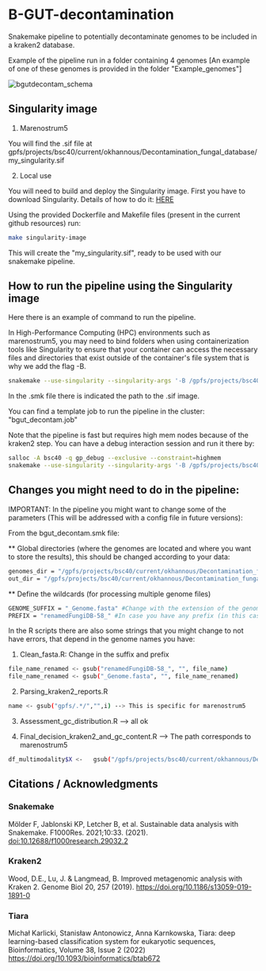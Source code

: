 # B-GUT-decontamination
Snakemake pipeline to potentially decontaminate genomes to be included in a kraken2 database.



Example of the pipeline run in a folder containing 4 genomes [An example of one of these genomes is provided in the folder "Example_genomes"]

![bgutdecontam_schema](https://github.com/user-attachments/assets/adf75fe3-8712-4e2c-baa2-56bd1a64e328)


## Singularity image

1. Marenostrum5

  You will find the .sif file at gpfs/projects/bsc40/current/okhannous/Decontamination_fungal_database/my_singularity.sif

2. Local use

You will need to build and deploy the Singularity image.
First you have to download Singularity. Details of how to do it: [HERE](https://github.com/sylabs/singularity/releases/tag/v4.1.5)

Using the provided Dockerfile and Makefile files (present in the current github resources) run:

```bash
make singularity-image
```

This will create the "my_singularity.sif", ready to be used with our snakemake pipeline.

## How to run the pipeline using the Singularity image

Here there is an example of command to run the pipeline. 


In High-Performance Computing (HPC) environments such as marenostrum5, you may need to bind folders when using containerization tools like Singularity to ensure that your container can access the necessary files and directories that exist outside of the container's file system that is why we add the flag -B.

```bash
snakemake --use-singularity --singularity-args '-B /gpfs/projects/bsc40' -s /gpfs/projects/bsc40/current/okhannous/Decontamination_fungal_database/bgut_decontam.smk all --cores 48
```
In the .smk file there is indicated the path to the .sif image.

You can find a template job to run the pipeline in the cluster: "bgut_decontam.job"

Note that the pipeline is fast but requires high mem nodes because of the kraken2 step. You can have a debug interaction session and run it there by:

```bash
salloc -A bsc40 -q gp_debug --exclusive --constraint=highmem
snakemake --use-singularity --singularity-args '-B /gpfs/projects/bsc40' -s /gpfs/projects/bsc40/current/okhannous/Decontamination_fungal_database/bgut_decontam.smk all --cores 48
```

## Changes you might need to do in the pipeline:

IMPORTANT: 
In the pipeline you might want to change some of the parameters (This will be addressed with a config file in future versions):

From the bgut_decontam.smk file:

** Global directories (where the genomes are located and where you want to store the results), this should be changed according to your data:
```bash
genomes_dir = "/gpfs/projects/bsc40/current/okhannous/Decontamination_fungal_database/Example_genomes"
out_dir = "/gpfs/projects/bsc40/current/okhannous/Decontamination_fungal_database/OUT_cluster"
```
** Define the wildcards (for processing multiple genome files)
```bash
GENOME_SUFFIX = "_Genome.fasta" #Change with the extension of the genome files
PREFIX = "renamedFungiDB-58_" #In case you have any prefix (in this case the genomes where renamed for kraken2)
```
In the R scripts there are also some strings that you might change to not have errors, that depend in the genome names you have:

1. Clean_fasta.R: Change in the suffix and prefix

```bash
file_name_renamed <- gsub("renamedFungiDB-58_", "", file_name)
file_name_renamed <- gsub("_Genome.fasta", "", file_name_renamed)
```
2. Parsing_kraken2_reports.R

```bash
name <- gsub("gpfs/.*/","",i) --> This is specific for marenostrum5
```
3. Assessment_gc_distribution.R --> all ok

4. Final_decision_kraken2_and_gc_content.R --> The path corresponds to marenostrum5
```bash
df_multimodality$X <-   gsub("/gpfs/projects/bsc40/current/okhannous/Decontamination_fungal_database/OUT_cluster/gc_content/","",df_multimodality$X)
```
## Citations / Acknowledgments

### Snakemake

Mölder F, Jablonski KP, Letcher B, et al. Sustainable data analysis with Snakemake. F1000Res. 2021;10:33. (2021). <doi:10.12688/f1000research.29032.2>

### Kraken2

Wood, D.E., Lu, J. & Langmead, B. Improved metagenomic analysis with Kraken 2. Genome Biol 20, 257 (2019). <https://doi.org/10.1186/s13059-019-1891-0>

### Tiara

Michał Karlicki, Stanisław Antonowicz, Anna Karnkowska, Tiara: deep learning-based classification system for eukaryotic sequences, Bioinformatics, Volume 38, Issue 2 (2022) <https://doi.org/10.1093/bioinformatics/btab672>


